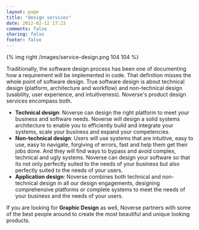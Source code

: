 ```yaml
---
layout: page
title: "design services"
date: 2012-02-12 17:23
comments: false
sharing: false
footer: false
---
```


{% img right /images/service-design.png 104 104 %}

Traditionally, the software design process has been one of documenting how a requirement will be implemented in code. That definition misses the whole point of software design. True software design is about technical design (platform, architecture and workflow) and non-technical design (usability, user experience, and intuitiveness). Noverse's product design services encompass both.

* **Technical design**: Noverse can design the right platform to meet your business and software needs. Noverse will design a solid systems architecture to enable you to efficiently build and integrate your systems, scale your business and expand your competencies.
* **Non-technical design**: Users will use systems that are intuitive, easy to use, easy to navigate, forgiving of errors, fast and help them get their jobs done. And they will find ways to bypass and avoid complex, technical and ugly systems. Noverse can design your software so that its not only perfectly suited to the needs of your business but also perfectly suited to the needs of your users.
* **Application design**: Noverse combines both technical and non-technical design in all our design engagements, designing comprehensive platforms or complete systems to meet the needs of your business and the needs of your users.

If you are looking for **Graphic Design** as well, Noverse partners with some of the best people around to create the most beautiful and unique looking products.